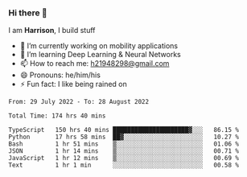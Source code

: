 ### Hi there 👋

I am **Harrison**, I build stuff 

<!--
**drogon98/drogon98** is a ✨ _special_ ✨ repository because its `README.md` (this file) appears on your GitHub profile.

Here are some ideas to get you started:

- 🔭 I’m currently working on ...
- 🌱 I’m currently learning ...
- 👯 I’m looking to collaborate on ...
- 🤔 I’m looking for help with ...
- 💬 Ask me about ...
- 📫 How to reach me: ...
- 😄 Pronouns: ...
- ⚡ Fun fact: ...
-->
<!--[![Anurag's GitHub stats](https://github-readme-stats.vercel.app/api?username=drogon98&theme=merko&show_icons=true)](https://github.com/anuraghazra/github-readme-stats)-->

- 🔭 I’m currently working on mobility applications
- 🌱 I’m learning Deep Learning & Neural Networks
- 📫 How to reach me: h21948298@gmail.com
- 😄 Pronouns: he/him/his
- ⚡ Fun fact: I like being rained on

<!--START_SECTION:waka-->

```text
From: 29 July 2022 - To: 28 August 2022

Total Time: 174 hrs 40 mins

TypeScript   150 hrs 40 mins █████████████████████▓░░░   86.15 %
Python       17 hrs 58 mins  ██▓░░░░░░░░░░░░░░░░░░░░░░   10.27 %
Bash         1 hr 51 mins    ▒░░░░░░░░░░░░░░░░░░░░░░░░   01.06 %
JSON         1 hr 14 mins    ▒░░░░░░░░░░░░░░░░░░░░░░░░   00.71 %
JavaScript   1 hr 12 mins    ▒░░░░░░░░░░░░░░░░░░░░░░░░   00.69 %
Text         1 hr 1 min      ░░░░░░░░░░░░░░░░░░░░░░░░░   00.58 %
```

<!--END_SECTION:waka-->
